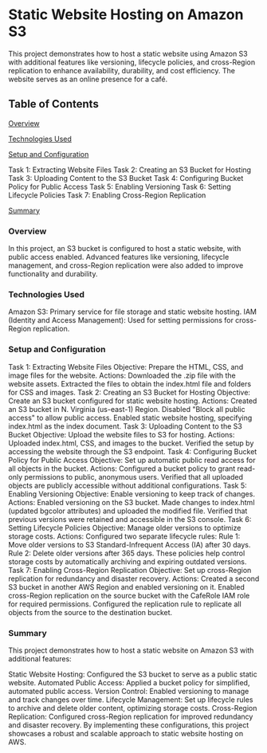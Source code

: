 # Static Website Hosting on Amazon S3

This project demonstrates how to host a static website using Amazon S3 with additional features like versioning, lifecycle policies, and cross-Region replication to enhance availability, durability, and cost efficiency. The website serves as an online presence for a café.

## Table of Contents
[Overview](#Overview)

[Technologies Used](#TechnologiesUsed)

[Setup and Configuration](#SetupandConfiguration)

Task 1: Extracting Website Files
Task 2: Creating an S3 Bucket for Hosting
Task 3: Uploading Content to the S3 Bucket
Task 4: Configuring Bucket Policy for Public Access
Task 5: Enabling Versioning
Task 6: Setting Lifecycle Policies
Task 7: Enabling Cross-Region Replication

[Summary](#Summary)


### Overview
In this project, an S3 bucket is configured to host a static website, with public access enabled. Advanced features like versioning, lifecycle management, and cross-Region replication were also added to improve functionality and durability.

### Technologies Used
Amazon S3: Primary service for file storage and static website hosting.
IAM (Identity and Access Management): Used for setting permissions for cross-Region replication.

### Setup and Configuration
Task 1: Extracting Website Files
Objective: Prepare the HTML, CSS, and image files for the website.
Actions:
Downloaded the .zip file with the website assets.
Extracted the files to obtain the index.html file and folders for CSS and images.
Task 2: Creating an S3 Bucket for Hosting
Objective: Create an S3 bucket configured for static website hosting.
Actions:
Created an S3 bucket in N. Virginia (us-east-1) Region.
Disabled "Block all public access" to allow public access.
Enabled static website hosting, specifying index.html as the index document.
Task 3: Uploading Content to the S3 Bucket
Objective: Upload the website files to S3 for hosting.
Actions:
Uploaded index.html, CSS, and images to the bucket.
Verified the setup by accessing the website through the S3 endpoint.
Task 4: Configuring Bucket Policy for Public Access
Objective: Set up automatic public read access for all objects in the bucket.
Actions:
Configured a bucket policy to grant read-only permissions to public, anonymous users.
Verified that all uploaded objects are publicly accessible without additional configurations.
Task 5: Enabling Versioning
Objective: Enable versioning to keep track of changes.
Actions:
Enabled versioning on the S3 bucket.
Made changes to index.html (updated bgcolor attributes) and uploaded the modified file.
Verified that previous versions were retained and accessible in the S3 console.
Task 6: Setting Lifecycle Policies
Objective: Manage older versions to optimize storage costs.
Actions:
Configured two separate lifecycle rules:
Rule 1: Move older versions to S3 Standard-Infrequent Access (IA) after 30 days.
Rule 2: Delete older versions after 365 days.
These policies help control storage costs by automatically archiving and expiring outdated versions.
Task 7: Enabling Cross-Region Replication
Objective: Set up cross-Region replication for redundancy and disaster recovery.
Actions:
Created a second S3 bucket in another AWS Region and enabled versioning on it.
Enabled cross-Region replication on the source bucket with the CafeRole IAM role for required permissions.
Configured the replication rule to replicate all objects from the source to the destination bucket.
### Summary
This project demonstrates how to host a static website on Amazon S3 with additional features:

Static Website Hosting: Configured the S3 bucket to serve as a public static website.
Automated Public Access: Applied a bucket policy for simplified, automated public access.
Version Control: Enabled versioning to manage and track changes over time.
Lifecycle Management: Set up lifecycle rules to archive and delete older content, optimizing storage costs.
Cross-Region Replication: Configured cross-Region replication for improved redundancy and disaster recovery.
By implementing these configurations, this project showcases a robust and scalable approach to static website hosting on AWS.
